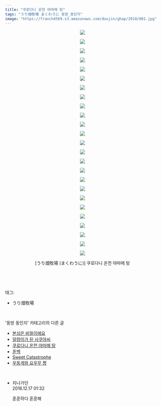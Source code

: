 ```yaml
---
title: "쿠로다니 온천 야마메 탕"
tags: "うり畑牧場 まくわうに 동방_동인지"
image: "https://franch4569.s3.amazonaws.com/doujin/ghap/2910/001.jpg"
---
```

<div class="article">
<p style="text-align: center; clear: none; float: none;"><img src="{{ site.imgserver2 }}/ghap/2910/001.jpg"/></p>
<p style="text-align: center; clear: none; float: none;"><img src="{{ site.imgserver2 }}/ghap/2910/002.jpg"/></p>
<p style="text-align: center; clear: none; float: none;"><img src="{{ site.imgserver2 }}/ghap/2910/003.jpg"/></p>
<p style="text-align: center; clear: none; float: none;"><img src="{{ site.imgserver2 }}/ghap/2910/004.jpg"/></p>
<p style="text-align: center; clear: none; float: none;"><img src="{{ site.imgserver2 }}/ghap/2910/005.jpg"/></p>
<p style="text-align: center; clear: none; float: none;"><img src="{{ site.imgserver2 }}/ghap/2910/006.jpg"/></p>
<p style="text-align: center; clear: none; float: none;"><img src="{{ site.imgserver2 }}/ghap/2910/007.jpg"/></p>
<p style="text-align: center; clear: none; float: none;"><img src="{{ site.imgserver2 }}/ghap/2910/008.jpg"/></p>
<p style="text-align: center; clear: none; float: none;"><img src="{{ site.imgserver2 }}/ghap/2910/009.jpg"/></p>
<p style="text-align: center; clear: none; float: none;"><img src="{{ site.imgserver2 }}/ghap/2910/010.jpg"/></p>
<p style="text-align: center; clear: none; float: none;"><img src="{{ site.imgserver2 }}/ghap/2910/011.jpg"/></p>
<p style="text-align: center; clear: none; float: none;"><img src="{{ site.imgserver2 }}/ghap/2910/012.jpg"/></p>
<p style="text-align: center; clear: none; float: none;"><img src="{{ site.imgserver2 }}/ghap/2910/013.jpg"/></p>
<p style="text-align: center; clear: none; float: none;"><img src="{{ site.imgserver2 }}/ghap/2910/014.jpg"/></p>
<p style="text-align: center; clear: none; float: none;"><img src="{{ site.imgserver2 }}/ghap/2910/015.jpg"/></p>
<p style="text-align: center; clear: none; float: none;"><img src="{{ site.imgserver2 }}/ghap/2910/016.jpg"/></p>
<p style="text-align: center; clear: none; float: none;"><img src="{{ site.imgserver2 }}/ghap/2910/017.jpg"/></p>
<p style="text-align: center; clear: none; float: none;"><img src="{{ site.imgserver2 }}/ghap/2910/018.jpg"/></p>
<p style="text-align: center; clear: none; float: none;"><img src="{{ site.imgserver2 }}/ghap/2910/019.jpg"/></p>
<p style="text-align: center; clear: none; float: none;"><img src="{{ site.imgserver2 }}/ghap/2910/020.jpg"/></p>
<p style="text-align: center; clear: none; float: none;"><img src="{{ site.imgserver2 }}/ghap/2910/021.jpg"/></p>
<p style="text-align: center; clear: none; float: none;"><img src="{{ site.imgserver2 }}/ghap/2910/022.jpg"/></p>
<p style="text-align: center; clear: none; float: none;"><img src="{{ site.imgserver2 }}/ghap/2910/023.jpg"/></p>
<p style="text-align: center; clear: none; float: none;"><img src="{{ site.imgserver2 }}/ghap/2910/024.jpg"/></p>
<p style="text-align: center; clear: none; float: none;"><img src="{{ site.imgserver2 }}/ghap/2910/025.jpg"/></p>
<p style="text-align: center; clear: none; float: none;">[うり畑牧場 (まくわうに)] 쿠로다니 온천 야마메 탕</p>
<p><br/></p>
</div><br/>
<div class="tagTrail">
<p>태그: </p>
<ul>
<li>うり畑牧場</li>
</ul>
</div><br/>
<div class="another">
<p>'동방 동인지' 카테고리의 다른 글</p>
<ul>
<li><a href="/ghap_2917">본심은 비밀이에요</a></li>
<li><a href="/ghap_2914">덜렁이가 된 사쿠야씨</a></li>
<li><a href="/ghap_2910">쿠로다니 온천 야마메 탕</a></li>
<li><a href="/ghap_2905">혼백</a></li>
<li><a href="/ghap_2904">Sweet Catastrophe</a></li>
<li><a href="/ghap_2903">우동게와 요우무 쨩</a></li>
</ul>
</div><br/>
<div class="cb_module cb_fluid">
<div class="cb_wrt cb_profile">
<div class="comment">
<ul>
<li class="cb_thumb_off" id="comment14871600">
<div class="cb_comment_area">
<div class="cb_info_area">
<div class="cb_section">
<span class="cb_nick_name">지나가던</span>
</div>
<div class="cb_section">
<span class="cb_date">2016.12.17 01:32 </span>
</div>
</div>
<div class="cb_dsc_comment">
<p class="cb_dsc">
											훈훈하다 훈훈해
										</p>
</div>
</div></li>
</ul>
</div>
</div><!-- commentList close -->
</div><br/>
